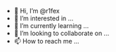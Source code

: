 - 👋 Hi, I’m @r1fex
- 👀 I’m interested in ...
- 🌱 I’m currently learning ...
- 💞️ I’m looking to collaborate on ...
- 📫 How to reach me ...

<!---
r1fex/r1fex is a ✨ special ✨ repository because its `README.md` (this file) appears on your GitHub profile.
You can click the Preview link to take a look at your changes.
--->
